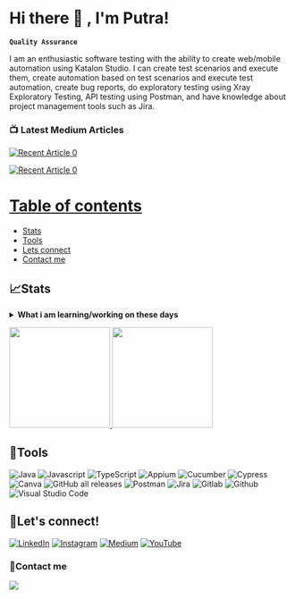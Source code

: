 # Hi there 👋 , I'm Putra!
**`Quality Assurance`**

I am an enthusiastic software testing with the ability to create web/mobile automation using Katalon Studio. I can create test scenarios and execute them, create automation based on test scenarios and execute test automation, create bug reports, do exploratory testing using Xray Exploratory Testing, API testing using Postman, and have knowledge about project management tools such as Jira.

### 📺 Latest Medium Articles

<!-- BEGIN MEDIUM-CARDS -->
 <a target="_blank" href="https://github-readme-medium-recent-article.vercel.app/medium/@mulkhiputral/0"><img src="https://github-readme-medium-recent-article.vercel.app/medium/@mulkhiputral/0" alt="Recent Article 0"> 

<a target="_blank" href="https://github-readme-medium-recent-article.vercel.app/medium/@mulkhiputral/1"><img src="https://github-readme-medium-recent-article.vercel.app/medium/@mulkhiputral/1" alt="Recent Article 0"> 

<!-- END MEDIUM-CARDS -->

# Table of contents
<!--ts-->
   * [Stats](#stats)
   * [Tools](#tools)
   * [Lets connect](#lets-connect)
   * [Contact me](#contact-me)
<!--te-->
 

## 📈Stats
<details>
 <summary><strong>What i am learning/working on these days</strong></summary>
    - 🔭 I’m currently learning QA Engineer</br>
    - 💬 let's get to know each other</br>
    - 📫 How to reach me: <a href="mulkhiputral@gmail.com">Email me!</a>  </br>
    - 😄 Pronouns: He/Him </br>
    - ⚡ Fun fact: ... </br>
</details>
<p align="left">
<a href="https://github.com/MULKHI">
  <img height="180em" src="https://github-readme-stats-eight-theta.vercel.app/api?username=MULKHI&show_icons=true&theme=algolia&include_all_commits=true&count_private=true"/>
  <img height="180em" src="https://github-readme-stats-eight-theta.vercel.app/api/top-langs/?username=MULKHI&layout=compact&langs_count=8&theme=algolia"/>
</a>
</p>

## 🔨Tools
![Java](https://img.shields.io/badge/-java-181717?style=for-the-badge&logo=java)
![Javascript](https://img.shields.io/badge/-javascript-181717?style=for-the-badge&logo=javascript)
![TypeScript](https://img.shields.io/badge/typescript-%23007ACC.svg?style=for-the-badge&logo=typescript&logoColor=white)
![Appium](https://img.shields.io/badge/-appium-181717?style=for-the-badge&logo=appium)
![Cucumber](https://img.shields.io/badge/-cucumber-181717?style=for-the-badge&logo=cucumber)
![Cypress](https://img.shields.io/badge/-cypress-181717?style=for-the-badge&logo=cypress)
![Canva](https://img.shields.io/badge/Canva-%2300C4CC.svg?style=for-the-badge&logo=Canva&logoColor=white)
![GitHub all releases](https://img.shields.io/github/downloads/MULKHI/MULKHI/total?color=%2383B81A&label=Katalon%20studio&style=for-the-badge)
![Postman](https://img.shields.io/badge/-postman-181717?style=for-the-badge&logo=postman)
![Jira](https://img.shields.io/badge/-jira-181717?style=for-the-badge&logo=jira)
![Gitlab](https://img.shields.io/badge/-gitlab-181717?style=for-the-badge&logo=gitlab)
![Github](https://img.shields.io/badge/GitHub-100000?style=for-the-badge&logo=github&logoColor=white)
![Visual Studio Code](https://img.shields.io/badge/Visual%20Studio%20Code-0078d7.svg?style=for-the-badge&logo=visual-studio-code&logoColor=white)
   

## 🔗Let's connect!
[![LinkedIn](https://img.shields.io/badge/LinkedIn-0077B5?style=for-the-badge&logo=linkedin&logoColor=white)](https://www.linkedin.com/in/mulkhi-putra-23909b211)
[![Instagram](https://img.shields.io/badge/Instagram-E4405F?style=for-the-badge&logo=instagram&logoColor=white)](https://www.instagram.com/shinpei05/)
[![Medium](https://img.shields.io/badge/Medium-12100E?style=for-the-badge&logo=medium&logoColor=white)](https://medium.com/@mulkhiputral) 
[![YouTube](https://img.shields.io/badge/YouTube-FF0000?style=for-the-badge&logo=youtube&logoColor=white)]( 00000 )

### 📝Contact me
<p>
    <a href="mailto: mulkhiputral@gmail.com" target="blank"><img src="https://img.shields.io/badge/-gmail-181717?style=for-the-badge&logo=gmail" /></a>
</p>
